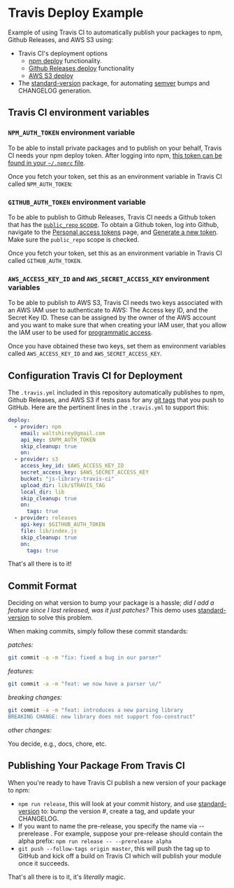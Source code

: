 # Travis Deploy Example

Example of using Travis CI to automatically publish your packages to npm, Github Releases, and AWS S3 using:

* Travis CI's deployment options
  * [npm deploy](https://docs.travis-ci.com/user/deployment/npm/) functionality.
  * [Github Releases deploy](https://docs.travis-ci.com/user/deployment/releases/) functionality
  * [AWS S3 deploy](https://docs.travis-ci.com/user/deployment/s3/)
* The [standard-version](https://github.com/conventional-changelog/standard-version) package,
  for automating [semver](http://semver.org/) bumps and CHANGELOG generation.

## Travis CI environment variables
### `NPM_AUTH_TOKEN` environment variable

To be able to install private packages and to publish on your behalf, Travis CI
needs your npm deploy token. After logging into npm, [this token can be found
in your `~/.npmrc` file](https://npme.npmjs.com/docs/workflow/travis.html#option-1-fetch-your-npm-enterprise-secret-token).

Once you fetch your token, set this as an environment variable in Travis CI called `NPM_AUTH_TOKEN`:

### `GITHUB_AUTH_TOKEN` environment variable

To be able to publish to Github Releases, Travis CI needs a Github token that
has the [`public_repo` scope](https://developer.github.com/apps/building-integrations/setting-up-and-registering-oauth-apps/about-scopes-for-oauth-apps/). To obtain a Github token, log into Github, navigate to the
[Personal access tokens](https://github.com/settings/tokens) page, and
[Generate a new token](https://github.com/settings/tokens/new). Make sure the
`public_repo` scope is checked.

Once you fetch your token, set this as an environment variable in Travis CI called
`GITHUB_AUTH_TOKEN`.

### `AWS_ACCESS_KEY_ID` and `AWS_SECRET_ACCESS_KEY` environment variables

To be able to publish to AWS S3, Travis CI needs two keys associated with an AWS
IAM user to authenticate to AWS: The Access key ID, and the Secret Key ID. These
can be assigned by the owner of the AWS account and you want to make sure that
when creating your IAM user, that you allow the IAM user to be used for
[programmatic access](http://docs.aws.amazon.com/IAM/latest/UserGuide/id_users_create.html).

Once you have obtained these two keys, set them as environment variables called
`AWS_ACCESS_KEY_ID` and `AWS_SECRET_ACCESS_KEY`.

## Configuration Travis CI for Deployment

The `.travis.yml` included in this repository automatically publishes to npm, Github Releases, and AWS S3 if tests pass for any [git tags](https://git-scm.com/book/en/v2/Git-Basics-Tagging) that you push to GitHub. Here are the pertinent lines in the `.travis.yml` to support this:

```yaml
deploy:
  - provider: npm
    email: waltshirey@gmail.com
    api_key: $NPM_AUTH_TOKEN
    skip_cleanup: true
    on:
  - provider: s3
    access_key_id: $AWS_ACCESS_KEY_ID
    secret_access_key: $AWS_SECRET_ACCESS_KEY
    bucket: "js-library-travis-ci"
    upload_dir: lib/$TRAVIS_TAG
    local_dir: lib
    skip_cleanup: true
    on:
      tags: true
  - provider: releases
    api-key: $GITHUB_AUTH_TOKEN
    file: lib/index.js
    skip_cleanup: true
    on:
      tags: true
```

That's all there is to it!

## Commit Format

Deciding on what version to bump your package is a hassle; _did I add a feature since I
last released, was it just patches?_ This demo uses [standard-version](https://github.com/conventional-changelog/standard-version) to solve this problem.

When making commits, simply follow these commit standards:

_patches:_

```sh
git commit -a -m "fix: fixed a bug in our parser"
```

_features:_

```sh
git commit -a -m "feat: we now have a parser \o/"
```

_breaking changes:_

```sh
git commit -a -m "feat: introduces a new parsing library
BREAKING CHANGE: new library does not support foo-construct"
```

_other changes:_

You decide, e.g., docs, chore, etc.

## Publishing Your Package From Travis CI

When you're ready to have Travis CI publish a new version of your package to npm:

* `npm run release`, this will look at your commit history, and use [standard-version](https://github.com/conventional-changelog/standard-version)
  to: bump the version #, create a tag, and update your CHANGELOG.
* If you want to name the pre-release, you specify the name via --prerelease <name>. For example, suppose your pre-release should contain the alpha prefix:
`npm run release -- --prerelease alpha`
* `git push --follow-tags origin master`, this will push the tag up to GitHub
  and kick off a build on Travis CI which will publish your module once it succeeds.

That's all there is to it, it's _literally_ magic.
